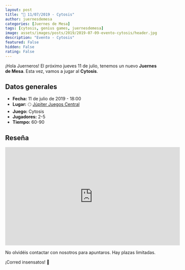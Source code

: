 ```yaml
---
layout: post
title: "📆 11/07/2019 - Cytosis"
author: juernesdemesa
categories: [Juernes de Mesa]
tags: [cytosis, genius games, juernesdemesa]
image: assets/images/posts/2019/2019-07-09-evento-cytosis/header.jpg
description: "Evento - Cytosis"
featured: False
hidden: False
rating: False
---
```


¡Hola Juerneros! El próximo jueves 11 de julio, tenemos un nuevo **Juernes de Mesa**. Esta vez, vamos a jugar al **Cytosis**.

## Datos generales

- **Fecha:** 11 de julio de 2019 - 18:00
- **Lugar:** 🌕 [Júpiter Juegos Central](https://www.jupiterjuegos.com/tiendas/)
- **Juego:** Cytosis
- **Jugadores:** 2-5
- **Tiempo:** 60-90

## Reseña

<iframe width="560" height="315" src="https://www.youtube.com/embed/Zfc5H_aZadg" frameborder="0" allow="accelerometer; autoplay; encrypted-media; gyroscope; picture-in-picture" allowfullscreen></iframe>

No olvidéis contactar con nosotros para apuntaros. Hay plazas limitadas.

¡Corred insensatos! 🧙
